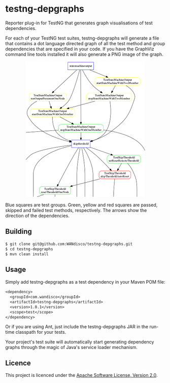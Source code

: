 # testng-depgraphs

Reporter plug-in for TestNG that generates graph visualisations of test dependencies.

For each of your TestNG test suites, testng-depgraphs will generate a file that contains a dot language directed graph of all the test method and group dependencies that are specified in your code. If you have the GraphViz command line tools installed it will also generate a PNG image of the graph.

<p align="center">
  <img src="https://github.com/WANdisco/testng-depgraphs/blob/master/example.png?raw=true" alt="Portion of an example graph image"/>
</p>

Blue squares are test groups. Green, yellow and red squares are passed, skipped and failed test methods, respectively. The arrows show the direction of the dependencies.

## Building

    $ git clone git@github.com:WANdisco/testng-depgraphs.git
    $ cd testng-depgraphs
    $ mvn clean install

## Usage

Simply add testng-depgraphs as a test dependency in your Maven POM file:

    <dependency>
      <groupId>com.wandisco</groupId>
      <artifactId>testng-depgraphs</artifactId>
      <version>1.0.1</version>
      <scope>test</scope>
    </dependency>

Or if you are using Ant, just include the testng-depgraphs JAR in the run-time classpath for your tests.

Your project's test suite will automatically start generating dependency graphs through the magic of Java's service loader mechanism.

## Licence

This project is licenced under the [Apache Software License, Version 2.0][ASL2].

[ASL2]: http://www.apache.org/licenses/LICENSE-2.0
